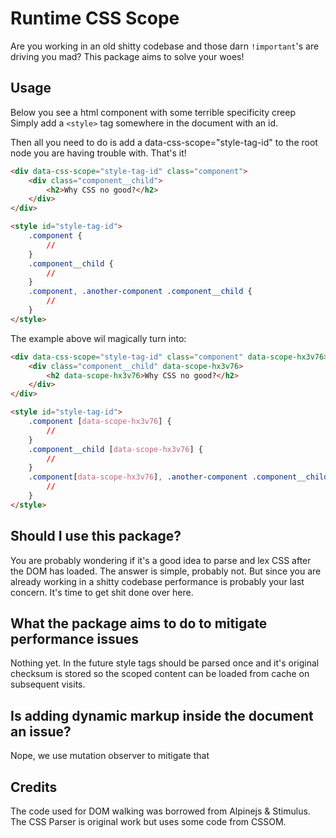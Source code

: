 # Runtime CSS Scope

Are you working in an old shitty codebase and those darn `!important`'s are driving you mad? This package aims to solve your woes!

## Usage
Below you see a html component with some terrible specificity creep 
Simply add a `<style>` tag somewhere in the document with an id.

Then all you need to do is add a data-css-scope="style-tag-id" to the root node you are having trouble with. That's it!

``` html
<div data-css-scope="style-tag-id" class="component">
    <div class="component__child">
        <h2>Why CSS no good?</h2>
    </div>
</div>

<style id="style-tag-id">
    .component {
        //
    }
    .component__child {
        //
    }
    .component, .another-component .component__child {
        //
    }
</style>
```

The example above wil magically turn into:
``` html
<div data-css-scope="style-tag-id" class="component" data-scope-hx3v76>
    <div class="component__child" data-scope-hx3v76>
        <h2 data-scope-hx3v76>Why CSS no good?</h2>
    </div>
</div>

<style id="style-tag-id">
    .component [data-scope-hx3v76] {
        //
    }
    .component__child [data-scope-hx3v76] {
        //
    }
    .component[data-scope-hx3v76], .another-component .component__child[data-scope-hx3v76] {
        //
    }
</style>
```

## Should I use this package?
You are probably wondering if it's a good idea to parse and lex CSS after the DOM has loaded. The answer is simple, probably not. But since you are already working in a shitty codebase performance is probably your last concern. It's time to get shit done over here.

## What the package aims to do to mitigate performance issues
Nothing yet. In the future style tags should be parsed once and it's original checksum is stored so the scoped content can be loaded from cache on subsequent visits.

## Is adding dynamic markup inside the document an issue?
Nope, we use mutation observer to mitigate that

## Credits
The code used for DOM walking was borrowed from Alpinejs & Stimulus. The CSS Parser is original work but uses some code from CSSOM.